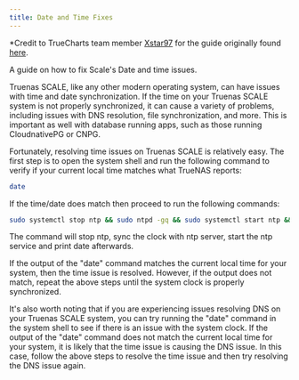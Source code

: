 ```yaml
---
title: Date and Time Fixes
---
```


\*Credit to TrueCharts team member [Xstar97](https://xstar97thenoob.com) for the guide originally found [here](https://docs.xstar97thenoob.com/docs/platforms/scale/networking/scale-date-time/).

A guide on how to fix Scale's Date and time issues.

Truenas SCALE, like any other modern operating system, can have issues with time and date synchronization. If the time on your Truenas SCALE system is not properly synchronized, it can cause a variety of problems, including issues with DNS resolution, file synchronization, and more. This is important as well with database running apps, such as those running CloudnativePG or CNPG.

Fortunately, resolving time issues on Truenas SCALE is relatively easy. The first step is to open the system shell and run the following command to verify if your current local time matches what TrueNAS reports:

```bash
date
```

If the time/date does match then proceed to run the following commands:

```bash
sudo systemctl stop ntp && sudo ntpd -gq && sudo systemctl start ntp && date
```

The command will stop ntp, sync the clock with ntp server, start the ntp service and print date afterwards.

If the output of the "date" command matches the current local time for your system, then the time issue is resolved. However, if the output does not match, repeat the above steps until the system clock is properly synchronized.

It's also worth noting that if you are experiencing issues resolving DNS on your Truenas SCALE system, you can try running the "date" command in the system shell to see if there is an issue with the system clock. If the output of the "date" command does not match the current local time for your system, it is likely that the time issue is causing the DNS issue. In this case, follow the above steps to resolve the time issue and then try resolving the DNS issue again.
